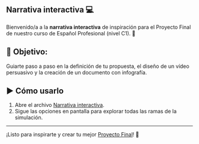 ## Narrativa interactiva 💻

Bienvenido/a a la **narrativa interactiva** de inspiración para el Proyecto Final de nuestro curso de Español Profesional (nivel C1). 🚀

## 🎯 **Objetivo**: 
Guiarte paso a paso en la definición de tu propuesta, el diseño de un vídeo persuasivo y la creación de un documento con infografía.

## ▶️ Cómo usarlo

1. Abre el archivo <a href=Narrativa/Narrativa Final.html>Narrativa interactiva</a>.
2. Sigue las opciones en pantalla para explorar todas las ramas de la simulación.

---

¡Listo para inspirarte y crear tu mejor [Proyecto Final](Lecciones/ProyectoFinal.md)! 🌟  
